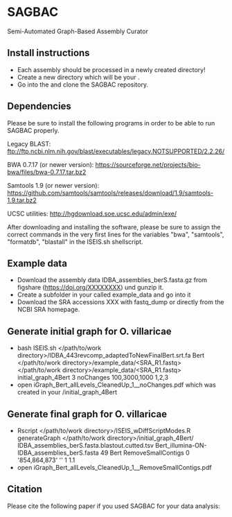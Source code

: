 # SAGBAC
Semi-Automated Graph-Based Assembly Curator

## Install instructions
* Each assembly should be processed in a newly created directory!
* Create a new directory which will be your <work directory>.
* Go into the <work directory> and clone the SAGBAC repository.

## Dependencies
Please be sure to install the following programs in order to be able to run SAGBAC properly.

Legacy BLAST: ftp://ftp.ncbi.nlm.nih.gov/blast/executables/legacy.NOTSUPPORTED/2.2.26/

BWA 0.7.17 (or newer version): https://sourceforge.net/projects/bio-bwa/files/bwa-0.7.17.tar.bz2

Samtools 1.9 (or newer version): https://github.com/samtools/samtools/releases/download/1.9/samtools-1.9.tar.bz2

UCSC utilities: http://hgdownload.soe.ucsc.edu/admin/exe/

After downloading and installing the software, please be sure to assign the correct commands in the very first lines for the variables "bwa", "samtools", "formatdb", "blastall" in the ISEIS.sh shellscript.

## Example data
* Download the assembly data IDBA_assemblies_berS.fasta.gz from figshare (https://doi.org/XXXXXXXX) und gunzip it.
* Create a subfolder in your <source and data directory> called example_data and go into it
* Download the SRA accessions XXX with fastq_dump or directly from the NCBI SRA homepage.

## Generate initial graph for O. villaricae
* bash ISEIS.sh </path/to/work directory>/IDBA_443revcomp_adaptedToNewFinalBert.srt.fa Bert </path/to/work directory>/example_data/<SRA_R1.fastq> </path/to/work directory>/example_data/<SRA_R1.fastq> initial_graph_4Bert 3 noChanges 100,3000,1000 1,2,3
* open iGraph_Bert_allLevels_CleanedUp_1_<actual DATE>_noChanges.pdf which was created in your <work directory>/initial_graph_4Bert
  
## Generate final graph for O. villaricae
* Rscript </path/to/work directory>/ISEIS_wDiffScriptModes.R generateGraph </path/to/work directory>/initial_graph_4Bert/ IDBA_assemblies_berS.fasta.blastout.cutted.tsv Bert_illumina-ON-IDBA_assemblies_berS.fasta 49 Bert RemoveSmallContigs 0 '854,864,873' '' 1 1.1
* open iGraph_Bert_allLevels_CleanedUp_1_<actual DATE>_RemoveSmallContigs.pdf

## Citation
Please cite the following paper if you used SAGBAC for your data analysis:
  
